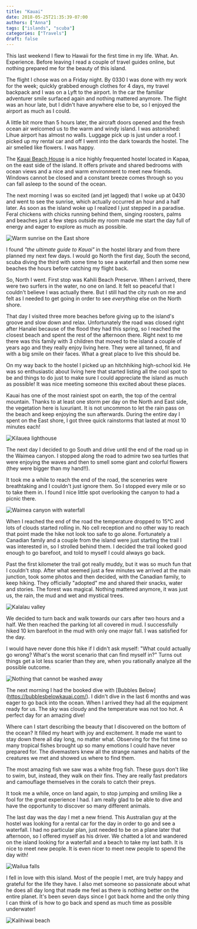 ```yaml
---
title: "Kauai"
date: 2018-05-25T21:35:39-07:00
authors: ["Anna"]
tags: ["islands", "scuba"]
categories: ["Travels"]
draft: false
---
```


This last weekend I flew to Hawaii for the first time in my life. What. An. Experience. Before leaving I read a couple of travel guides online, but nothing prepared me for the beauty of this island.

The flight I chose was on a Friday night. By 0330 I was done with my work for the week; quickly grabbed enough clothes for 4 days, my travel backpack and I was on a Lyft to the airport. In the car the familiar adventurer smile surfaced again and nothing mattered anymore. The flight was an hour late, but I didn't have anywhere else to be, so I enjoyed the airport as much as I could.

A little bit more than 5 hours later, the aircraft doors opened and the fresh ocean air welcomed us to the warm and windy island. I was astonished: Lihue airport has almost no walls. Luggage pick up is just under a roof. I picked up my rental car and off I went into the dark towards the hostel. The air smelled like flowers. I was happy.

The [Kauai Beach House](https://kauaibeachhouse.net/) is a nice highly frequented hostel located in Kapaa, on the east side of the island. It offers private and shared bedrooms with ocean views and a nice and warm environment to meet new friends. Windows cannot be closed and a constant breeze comes through so you can fall asleep to the sound of the ocean. 

The next morning I was so excited (and jet lagged) that I woke up at 0430 and went to see the sunrise, which actually occurred an hour and a half later. As soon as the island woke up I realized I just stepped in a paradise. Feral chickens with chicks running behind them, singing roosters, palms and beaches just a few steps outside my room made me start the day full of energy and eager to explore as much as possible.

![Warm sunrise on the East shore](/kauai/01.jpeg)

I found _"the ultimate guide to Kauai"_ in the hostel library and from there planned my next few days. I would go North the first day, South the second, scuba diving the third with some time to see a waterfall and then some new beaches the hours before catching my flight back. 

So, North I went. First stop was Kahili Beach Preserve. When I arrived, there were two surfers in the water, no one on land. It felt so peaceful that I couldn't believe I was actually there. But I still had the city rush on me and felt as I needed to get going in order to see *everything* else on the North shore. 

That day I visited three more beaches before giving up to the island's groove and slow down and relax. Unfortunately the road was closed right after Hanalei because of the flood they had this spring, so I reached the closest beach and spent the rest of the afternoon there. Right next to me there was this family with 3 children that moved to the island a couple of years ago and they really enjoy living here. They were all tanned, fit and with a big smile on their faces. What a great place to live this should be.

On my way back to the hostel I picked up an hitchhiking high-school kid. He was so enthusiastic about living here that started listing all the cool spot to be and things to do just to make sure I could appreciate the island as much as possible! It was nice meeting someone this excited about these places.

Kauai has one of the most rainiest spot on earth, the top of the central mountain. Thanks to at least one storm per day on the North and East side, the vegetation here is luxuriant. It is not uncommon to let the rain pass on the beach and keep enjoying the sun afterwards. During the entire day I spent on the East shore, I got three quick rainstorms that lasted at most 10 minutes each!

![Kilauea lighthouse](/kauai/02.jpeg)

The next day I decided to go South and drive until the end of the road up in the Waimea canyon. I stopped along the road to admire two sea turtles that were enjoying the waves and then to smell some giant and colorful flowers (they were bigger than my hand!!).

It took me a while to reach the end of the road, the sceneries were breathtaking and I couldn't just ignore them. So I stopped every mile or so to take them in. I found I nice little spot overlooking the canyon to had a picnic there. 

![Waimea canyon with waterfall](/kauai/03.jpeg)

When I reached the end of the road the temperature dropped to 15°C and lots of clouds started rolling in. No cell reception and no other way to reach that point made the hike not look too safe to go alone. Fortunately a Canadian family and a couple from the island were just starting the trail I was interested in, so I strolled behind them. I decided the trail looked good enough to go barefoot, and told to myself I could always go back. 

Past the first kilometer the trail got really muddy, but it was so much fun that I couldn't stop. After what seemed  just a few minutes we arrived at the main junction, took some photos and then decided, with the Canadian family, to keep hiking. They officially "adopted" me and shared their snacks, water and stories. The forest was magical. Nothing mattered anymore, it was just us, the rain, the mud and wet and mystical trees.

![Kalalau valley](/kauai/04.jpeg)

We decided to turn back and walk towards our cars after two hours and a half. We then reached the parking lot all covered in mud. I successfully hiked 10 km barefoot in the mud with only one major fall. I was satisfied for the day. 

I would have never done this hike if I didn't ask myself: "What could actually go wrong? What's the worst scenario that can find myself in?" Turns out things get a lot less scarier than they are, when you rationally analyze all the possible outcome.

![Nothing that cannot be washed away](/kauai/05.jpeg)

The next morning I had the booked dive with [Bubbles Below] (https://bubblesbelowkauai.com/). I didn't dive in the last 6 months and was eager to go back into the ocean. When I arrived they had all the equipment ready for us. The sky was cloudy and the temperature was not too hot. A perfect day for an amazing dive!

Where can I start describing the beauty that I discovered on the bottom of the ocean? It filled my heart with joy and excitement. It made me want to stay down there all day long, no matter what. Observing for the fist time so many tropical fishes brought up so many emotions I could have never prepared for. The divemasters knew all the strange names and habits of the creatures we met and showed us where to find them. 

The most amazing fish we saw was a white frog fish. These guys don't like to swim, but, instead, they walk on their fins. They are really fast predators and camouflage themselves in the corals to catch their preys.

It took me a while, once on land again, to stop jumping and smiling like a fool for the great experience I had. I am really glad to be able to dive and have the opportunity to discover so many different animals.

The last day was the day I met a new friend. This Australian guy at the hostel was looking for a rental car for the day in order to go and see a waterfall. I had no particular plan, just needed to be on a plane later that afternoon, so I offered myself as his driver. We chatted a lot and wandered on the island looking for a waterfall and a beach to take my last bath. It is nice to meet new people. It is even nicer to meet new people to spend the day with!

![Wailua falls](/kauai/06.jpeg)

I fell in love with this island. Most of the people I met, are truly happy and grateful for the life they have. I also met someone so passionate about what he does all day long that made me feel as there is nothing better on the entire planet. It's been seven days since I got back home and the only thing I can think of is how to go back and spend as much time as possible underwater!

![Kalihiwai beach](/kauai/07.jpeg)
